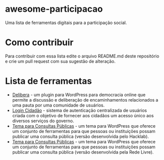 # awesome-participacao

Uma lista de ferramentas digitais para a participação social.

# Como contribuir

Para contribuir com essa lista edite o arquivo README.md deste repositório e crie um pull request com sua sugestão de alteração.

# Lista de ferramentas

* [Delibera](https://github.com/redelivre/delibera) - um plugin para WordPress para democracia online que permite a discussão e deliberação de encaminhamentos relacionados a uma pauta por uma comunidade de usuários.
* [Login Cidadão](https://github.com/PROCERGS/login-cidadao/) - sistema de autenticação centralizada de usuários criada com o objetivo de fornecer aos cidadãos um acesso único aos diversos serviços do governo.
* [Tema para Consultas Públicas](http://culturadigital.br/plataformascolaborativas/tema-para-consultas-publicas/) - um tema para WordPress que oferece um conjunto de ferramentas para que pessoas ou instituições possam publicar uma consulta pública (versão desenvolvida pelo Hacklab).
* [Tema para Consultas Públicas](https://github.com/redelivre/wp-consultas-publicas) - um tema para WordPress que oferece um conjunto de ferramentas para que pessoas ou instituições possam publicar uma consulta pública (versão desenvolvida pela Rede Livre).
